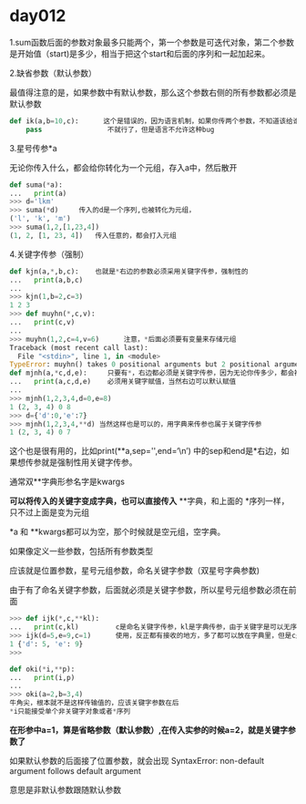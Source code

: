 # day012

1.sum函数后面的参数对象最多只能两个，第一个参数是可迭代对象，第二个参数是开始值（start)是多少，相当于把这个start和后面的序列和一起加起来。

2.缺省参数（默认参数）

最值得注意的是，如果参数中有默认参数，那么这个参数右侧的所有参数都必须是默认参数

```python
def ik(a,b=10,c):      这个是错误的，因为语言机制，如果你传两个参数，不知道该给谁，可能会想传三个参数
    pass                不就行了，但是语言不允许这种bug

```

3.星号传参*a

无论你传入什么，都会给你转化为一个元组，存入a中，然后散开

```python
def suma(*a):
...   print(a)
>>> d='lkm'
>>> suma(*d)     传入的d是一个序列,也被转化为元组，
('l', 'k', 'm')
>>> suma(1,2,[1,23,4])
(1, 2, [1, 23, 4])   传入任意的，都会打入元组
```

4.关键字传参（强制）

```python
def kjn(a,*,b,c):    也就是*右边的参数必须采用关键字传参，强制性的
...   print(a,b,c)
... 
>>> kjn(1,b=2,c=3)
1 2 3
>>> def muyhn(*,c,v):
...   print(c,v)
... 
>>> muyhn(1,2,c=4,v=6)      注意，*后面必须要有变量来存储元组
Traceback (most recent call last):
  File "<stdin>", line 1, in <module>
TypeError: muyhn() takes 0 positional arguments but 2 positional arguments (and 2 keyword-only arguments) were given
def mjnh(a,*c,d,e):     只要有*，右边都必须是关键字传参，因为无论你传多少，都会被*给吃掉，也就传不过去
...   print(a,c,d,e)    必须用关键字赋值，当然右边可以默认赋值
... 
>>> mjnh(1,2,3,4,d=0,e=8)
1 (2, 3, 4) 0 8
>>> d={'d':0,'e':7}
>>> mjnh(1,2,3,4,**d) 当然这样也是可以的，用字典来传参也属于关键字传参
1 (2, 3, 4) 0 7
```

这个也是很有用的，比如print(**a,sep='',end=‘\n’) 中的sep和end是*右边，如果想传参就是强制性用关键字传参。

通常双**字典形参名字是kwargs 

**可以将传入的关键字变成字典，也可以直接传入**  **字典，和上面的 *序列一样，只不过上面是变为元组

*a 和 **kwargs都可以为空，那个时候就是空元组，空字典。

如果像定义一些参数，包括所有参数类型

应该就是位置参数，星号元组参数，命名关键字参数（双星号字典参数) 

由于有了命名关键字参数，后面就必须是关键字参数，所以星号元组参数必须在前面

```python
>>> def ijk(*,c,**kl):
...   print(c,kl)         c是命名关键字传参，kl是字典传参，由于关键字是可以无序的，所以这个也可以混合
>>> ijk(d=5,e=9,c=1)      使用，反正都有接收的地方，多了都可以放在字典里，但是c是必须要有的。
1 {'d': 5, 'e': 9}
>>> 
```

```python
def oki(*i,**p):
...   print(i,p)
... 
>>> oki(a=2,b=3,4)
牛角尖，根本就不是这样传输值的，应该关键字参数在后
*i只能接受单个非关键字对象或者*序列
```

**在形参中a=1，算是省略参数（默认参数）,在传入实参的时候a=2，就是关键字参数了**

如果默认参数的后面接了位置参数，就会出现   SyntaxError: non-default argument follows default argument

意思是非默认参数跟随默认参数